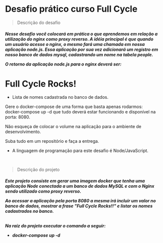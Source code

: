 <h1>Desafio prático curso Full Cycle</h1>

>Descrição do desafio
<h5>Nesse desafio você colocará em prática o que aprendemos em relação a utilização do nginx como proxy reverso. A idéia principal é que quando um usuário acesse o nginx, o mesmo fará uma chamada em nossa aplicação node.js. Essa aplicação por sua vez adicionará um registro em nosso banco de dados mysql, cadastrando um nome na tabela people.

O retorno da aplicação node.js para o nginx deverá ser:

<h1>Full Cycle Rocks!</h1>

- Lista de nomes cadastrada no banco de dados.

Gere o docker-compose de uma forma que basta apenas rodarmos: docker-compose up -d que tudo deverá estar funcionando e disponível na porta: 8080.

Não esqueça de colocar o volume na aplicação para o ambiente de desenvolvimento. 

Suba tudo em um repositório e faça a entrega.

* A linguagem de programação para este desafio é Node/JavaScript.</h5>

<br/>

>Descrição do projeto
<h5>
Este projeto consiste em gerar uma imagem docker que tenha uma aplicação Node conectada a um banco de dados MySQL e com o Nginx sendo utilizado como proxy reverso.

Ao acessar a aplicação pela porta 8080 a mesma irá incluir um valor no banco de dados, mostrar a frase "Full Cycle Rocks!!" e listar os nomes cadastrados no banco.

<br/>
Na raiz do projeto executar o comando a seguir:

<br/>

-  docker-compose up -d
</h5>